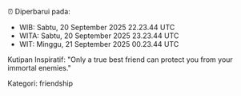 ⏰ Diperbarui pada:
- WIB: Sabtu, 20 September 2025 22.23.44 UTC
- WITA: Sabtu, 20 September 2025 23.23.44 UTC
- WIT: Minggu, 21 September 2025 00.23.44 UTC

Kutipan Inspiratif:
"Only a true best friend can protect you from your immortal enemies."


Kategori: friendship

